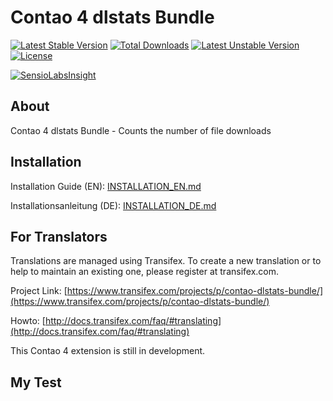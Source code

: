 # Contao 4 dlstats Bundle

[![Latest Stable Version](https://poser.pugx.org/bugbuster/contao-dlstats-bundle/v/stable)](https://packagist.org/packages/bugbuster/contao-dlstats-bundle) [![Total Downloads](https://poser.pugx.org/bugbuster/contao-dlstats-bundle/downloads)](https://packagist.org/packages/bugbuster/contao-dlstats-bundle) [![Latest Unstable Version](https://poser.pugx.org/bugbuster/contao-dlstats-bundle/v/unstable)](https://packagist.org/packages/bugbuster/contao-dlstats-bundle) [![License](https://poser.pugx.org/bugbuster/contao-dlstats-bundle/license)](https://packagist.org/packages/bugbuster/contao-dlstats-bundle) 

[![SensioLabsInsight](https://insight.sensiolabs.com/projects/6d3c1943-0e72-454f-9945-0d722e4e0279/small.png)](https://insight.sensiolabs.com/projects/6d3c1943-0e72-454f-9945-0d722e4e0279)


## About

Contao 4 dlstats Bundle - Counts the number of file downloads 


## Installation

Installation Guide (EN): [INSTALLATION_EN.md](INSTALLATION_EN.md)

Installationsanleitung (DE): [INSTALLATION_DE.md](INSTALLATION_DE.md)


## For Translators

Translations are managed using Transifex. To create a new translation or to help to maintain an existing one, please register at transifex.com.

Project Link: [https://www.transifex.com/projects/p/contao-dlstats-bundle/](https://www.transifex.com/projects/p/contao-dlstats-bundle/)

Howto: [http://docs.transifex.com/faq/#translating](http://docs.transifex.com/faq/#translating)


This Contao 4 extension is still in development.

## My Test
